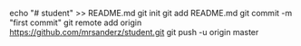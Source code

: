 echo "# student" >> README.md
git init
git add README.md
git commit -m "first commit"
git remote add origin https://github.com/mrsanderz/student.git
git push -u origin master
